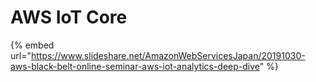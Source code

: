 # AWS IoT Core



{% embed url="https://www.slideshare.net/AmazonWebServicesJapan/20191030-aws-black-belt-online-seminar-aws-iot-analytics-deep-dive" %}



